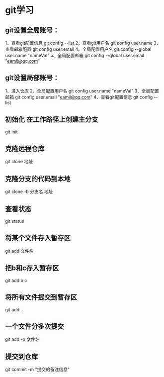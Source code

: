 # git学习
## git设置全局账号：
1、查看git配置信息 git config --list
2、查看git用户名 git config user.name
3、查看邮箱配置 git config user.email
4、全局配置用户名 git config --global user.name "nameVal"
5、全局配置邮箱 git config --global user.email "eamil@qq.com"
## git设置局部账号：
1、进入仓库
2、全局配置用户名 git config  user.name "nameVal"
3、全局配置邮箱 git config  user.email "eamil@qq.com"
4、查看git配置信息 git config --list
   

## 初始化 在工作路径上创建主分支
git init 

## 克隆远程仓库
git clone 地址 

## 克隆分支的代码到本地
git clone -b 分支名 地址 

## 查看状态
git status 

## 将某个文件存入暂存区
git add 文件名 

## 把b和c存入暂存区
git add b c 

## 将所有文件提交到暂存区
git add . 
 
## 一个文件分多次提交
git add -p 文件名

## 提交到仓库
git commit -m "提交的备注信息"  
